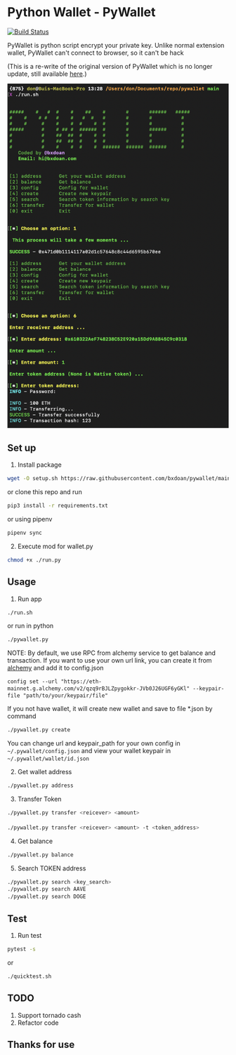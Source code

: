 # Python Wallet - PyWallet

[![Build Status](https://github.com/bxdoan/pywallet/actions/workflows/main.yml/badge.svg)](https://github.com/bxdoan/pywallet/actions/workflows/main.yml/badge.svg)


PyWallet is python script encrypt your private key. Unlike normal extension wallet, PyWallet can't connect to browser, 
so it can't be hack

(This is a re-write of the original version of PyWallet which is no longer update, still available [here](https://github.com/bui-duc-huy/tartarus-wallet).)

![alt text](https://raw.githubusercontent.com/bxdoan/pywallet/main/assets/preview2.png)

## Set up
1. Install package
```sh
wget -O setup.sh https://raw.githubusercontent.com/bxdoan/pywallet/main/script/setup.sh && chmod +x setup.sh && ./setup.sh
```

or clone this repo and run
```sh
pip3 install -r requirements.txt

```
or using pipenv
```sh
pipenv sync
```

2. Execute mod for wallet.py
```sh
chmod +x ./run.py
```

## Usage
1. Run app
```sh
./run.sh
```

or run in python

```sh
./pywallet.py
```
NOTE:
By default, we use RPC from alchemy service to get balance and transaction. If you want to use your own url link,
you can create it from [alchemy](https://raw.githubusercontent.com/bxdoan/pywallet/main/docs/alchemy.md) and add it to config.json
```shell
config set --url "https://eth-mainnet.g.alchemy.com/v2/qzq9rBJLZpygokkr-JVb0J26UGF6yGKl" --keypair-file "path/to/your/keypair/file"
```

If you not have wallet, it will create new wallet and save to file *.json by command
```sh
./pywallet.py create
```
You can change url and keypair_path for your own config in `~/.pywallet/config.json` and view your wallet 
keypair in `~/.pywallet/wallet/id.json`

2. Get wallet address
```sh
./pywallet.py address
```

3. Transfer Token
```sh
./pywallet.py transfer <reicever> <amount>

./pywallet.py transfer <reicever> <amount> -t <token_address>
```

4. Get balance
```sh
./pywallet.py balance
```

5. Search TOKEN address
```sh
./pywallet.py search <key_search>
./pywallet.py search AAVE
./pywallet.py search DOGE
```

## Test 
1. Run test 
```sh 
pytest -s
```

or 
```sh
./quicktest.sh
```

## TODO
1. Support tornado cash
2. Refactor code

## Thanks for use
